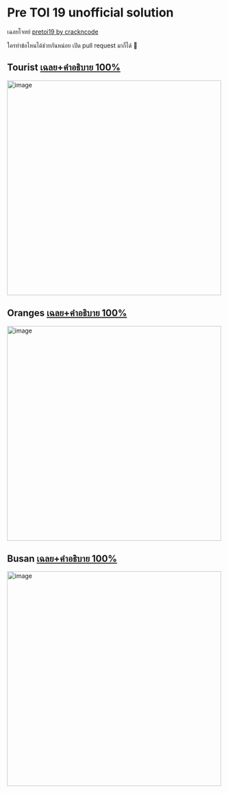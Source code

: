 # Pre TOI 19 unofficial solution

เฉลยโจทย์ [pretoi19 by crackncode](https://pretoi19.crackncode.org)

ใครทำข้อไหนได้ช่วยกันหน่อย เปิด pull request มาก็ได้ 🥳

## Tourist [เฉลย+คำอธิบาย 100%](./tourist/README.md)

<img width="500" alt="image" src="https://github.com/krist7599555/pretoi19/assets/19445033/d78f3a8c-8d33-43c1-b75a-13bd3a2498d8">

## Oranges [เฉลย+คำอธิบาย 100%](./oranges/README.md)

<img width="500" alt="image" src="https://github.com/krist7599555/pretoi19/assets/19445033/bd7eea95-aad5-4ec9-910e-4a64c2743ccb">

## Busan [เฉลย+คำอธิบาย 100%](./busan/README.md)

<img width="500" alt="image" src="https://github.com/krist7599555/pretoi19/assets/19445033/136a5560-4757-4506-8592-2ac59dfdc111">
